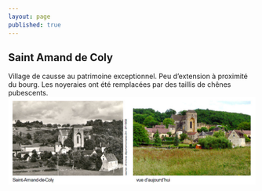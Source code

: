 ```yaml
---
layout: page
published: true
---
```


## Saint Amand de Coly
Village de causse au patrimoine exceptionnel. Peu d’extension à proximité du bourg.
Les noyeraies ont été remplacées par des taillis de chênes pubescents.
![](/data/images/9/histoire/9_HISTOIRE_POPCP3jpg.jpg)